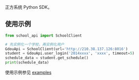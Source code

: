 正方系统 Python SDK。

## 使用示例

```Python
from school_api import SchoolClient

# 先实例化一个学校，再实例化用户
GdouApi = SchoolClient(url='http://210.38.137.126:8016')
student = GdouApi.user_login('2014xxxx', 'xxxx', timeout=5)
schedule_data = student.get_schedule()
print(schedule_data)
```
使用示例参见 [examples](examples/)
